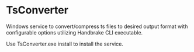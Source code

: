 # TsConverter
Windows service to convert/compress ts files to desired output format with configurable options utilizing Handbrake CLI executable.

Use TsConverter.exe install to install the service.
